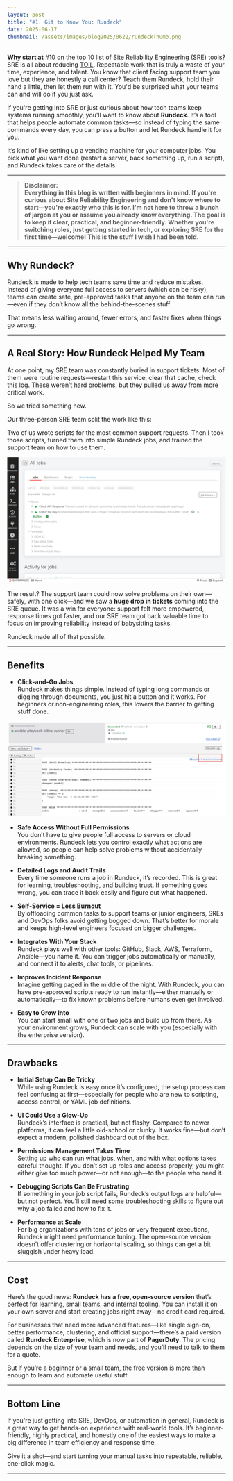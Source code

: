 ```yaml
---
layout: post
title: "#1. Git to Know You: Rundeck"
date: 2025-06-17
thumbnail: /assets/images/blog2025/0622/rundeckThumb.png
---
```


**Why start at** #10 on the top 10 list of Site Reliability Engineering (SRE) tools? SRE is all about reducing <a href="https://sre.google/sre-book/eliminating-toil/">TOIL</a>. Repeatable work that is truly a waste of your time, experience, and talent. You know that client facing support team you love but they are honestly a call center? Teach them Rundeck, hold their hand a little, then let them run with it. You'd be surprised what your teams can and will do if you just ask.

If you're getting into SRE or just curious about how tech teams keep systems running smoothly, you'll want to know about **Rundeck**. It’s a tool that helps people automate common tasks—so instead of typing the same commands every day, you can press a button and let Rundeck handle it for you.

It’s kind of like setting up a vending machine for your computer jobs. You pick what you want done (restart a server, back something up, run a script), and Rundeck takes care of the details.

---

>
> **Disclaimer:  
> Everything in this blog is written with beginners in mind. If you're curious about Site Reliability Engineering and don't know where to start—you're exactly who this is for. I'm not here to throw a bunch of jargon at you or assume you already know everything. The goal is to keep it clear, practical, and beginner-friendly. Whether you're switching roles, just getting started in tech, or exploring SRE for the first time—welcome! This is the stuff I wish I had been told.**
>

---

## Why Rundeck?

Rundeck is made to help tech teams save time and reduce mistakes. Instead of giving everyone full access to servers (which can be risky), teams can create safe, pre-approved tasks that anyone on the team can run—even if they don’t know all the behind-the-scenes stuff.

That means less waiting around, fewer errors, and faster fixes when things go wrong.

---

## A Real Story: How Rundeck Helped My Team

At one point, my SRE team was constantly buried in support tickets. Most of them were routine requests—restart this service, clear that cache, check this log. These weren’t hard problems, but they pulled us away from more critical work.

So we tried something new.

Our three-person SRE team split the work like this:

Two of us wrote scripts for the most common support requests. Then I took those scripts, turned them into simple Rundeck jobs, and trained the support team on how to use them.

![Rundeck Job List Example](/assets/images/blog2025/0622/rundeckList.png)


The result? The support team could now solve problems on their own—safely, with one click—and we saw a **huge drop in tickets** coming into the SRE queue. It was a win for everyone: support felt more empowered, response times got faster, and our SRE team got back valuable time to focus on improving reliability instead of babysitting tasks.

Rundeck made all of that possible.

---

## Benefits

- **Click-and-Go Jobs**  
  Rundeck makes things simple. Instead of typing long commands or digging through documents, you just hit a button and it works. For beginners or non-engineering roles, this lowers the barrier to getting stuff done.

![Rundeck Jobs](/assets/images/blog2025/0622/rundeckLog.png)

- **Safe Access Without Full Permissions**  
  You don’t have to give people full access to servers or cloud environments. Rundeck lets you control exactly what actions are allowed, so people can help solve problems without accidentally breaking something.

- **Detailed Logs and Audit Trails**  
  Every time someone runs a job in Rundeck, it’s recorded. This is great for learning, troubleshooting, and building trust. If something goes wrong, you can trace it back easily and figure out what happened.

- **Self-Service = Less Burnout**  
  By offloading common tasks to support teams or junior engineers, SREs and DevOps folks avoid getting bogged down. That’s better for morale and keeps high-level engineers focused on bigger challenges.

- **Integrates With Your Stack**  
  Rundeck plays well with other tools: GitHub, Slack, AWS, Terraform, Ansible—you name it. You can trigger jobs automatically or manually, and connect it to alerts, chat tools, or pipelines.

- **Improves Incident Response**  
  Imagine getting paged in the middle of the night. With Rundeck, you can have pre-approved scripts ready to run instantly—either manually or automatically—to fix known problems before humans even get involved.

- **Easy to Grow Into**  
  You can start small with one or two jobs and build up from there. As your environment grows, Rundeck can scale with you (especially with the enterprise version).

---

## Drawbacks

- **Initial Setup Can Be Tricky**  
  While using Rundeck is easy once it’s configured, the setup process can feel confusing at first—especially for people who are new to scripting, access control, or YAML job definitions.

- **UI Could Use a Glow-Up**  
  Rundeck’s interface is practical, but not flashy. Compared to newer platforms, it can feel a little old-school or clunky. It works fine—but don’t expect a modern, polished dashboard out of the box.

- **Permissions Management Takes Time**  
  Setting up who can run what jobs, when, and with what options takes careful thought. If you don’t set up roles and access properly, you might either give too much power—or not enough—to the people who need it.

- **Debugging Scripts Can Be Frustrating**  
  If something in your job script fails, Rundeck’s output logs are helpful—but not perfect. You’ll still need some troubleshooting skills to figure out why a job failed and how to fix it.

- **Performance at Scale**  
  For big organizations with tons of jobs or very frequent executions, Rundeck might need performance tuning. The open-source version doesn’t offer clustering or horizontal scaling, so things can get a bit sluggish under heavy load.

---

## Cost

Here’s the good news: **Rundeck has a free, open-source version** that’s perfect for learning, small teams, and internal tooling. You can install it on your own server and start creating jobs right away—no credit card required.

For businesses that need more advanced features—like single sign-on, better performance, clustering, and official support—there’s a paid version called **Rundeck Enterprise**, which is now part of **PagerDuty**. The pricing depends on the size of your team and needs, and you’ll need to talk to them for a quote.

But if you’re a beginner or a small team, the free version is more than enough to learn and automate useful stuff.

---

## Bottom Line

If you're just getting into SRE, DevOps, or automation in general, Rundeck is a great way to get hands-on experience with real-world tools. It’s beginner-friendly, highly practical, and honestly one of the easiest ways to make a big difference in team efficiency and response time.

Give it a shot—and start turning your manual tasks into repeatable, reliable, one-click magic.

---